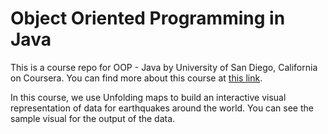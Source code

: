 # Object Oriented Programming in Java


This is a course repo for OOP - Java by University of San Diego, California on Coursera. You can find more about this course at [this link](https://www.coursera.org/learn/object-oriented-java/home/welcome).

In this course, we use Unfolding maps to build an interactive visual representation of data for earthquakes around the world. You can see the sample visual for the output of the data.

